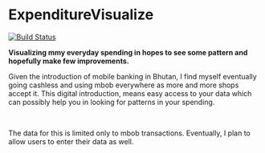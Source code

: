 # ExpenditureVisualize 
[![Build Status](https://travis-ci.com/phuens/ExpenditureVisualize.svg?branch=main)](https://travis-ci.com/phuens/ExpenditureVisualize)

<b> Visualizing mmy everyday spending in hopes to see some pattern and hopefully make few improvements. </b> 
<p>Given the introduction of mobile banking in Bhutan, I find myself eventually going cashless and using mbob everywhere as more and more shops accept it. This    digital introduction, means easy access to your data which can possibly help you in looking for patterns in your spending. </p>
  <br> 
<p>
  The data for this is limited only to mbob transactions. Eventually, I plan to allow users to enter their data as well. 
</p>
